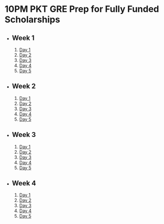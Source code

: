 # 10PM PKT GRE Prep for Fully Funded Scholarships

- ## Week 1

   1. [Day 1](https://www.facebook.com/iCodeguru/videos/1846096119254068)
   2. [Day 2](https://www.facebook.com/iCodeguru/videos/588586904143677)
   3. [Day 3](https://www.facebook.com/iCodeguru/videos/2523128037892957)
   4. [Day 4](https://www.facebook.com/iCodeguru/videos/921437620113273)
   5. [Day 5](https://www.facebook.com/iCodeguru/videos/617723177316408)

- ## Week 2

   1. [Day 1](https://www.facebook.com/iCodeguru/videos/1549451529059998)
   2. [Day 2](https://www.facebook.com/watch/?v=580233478244946)
   3. [Day 3](https://www.facebook.com/iCodeguru/videos/950215153748030)
   4. [Day 4](https://www.facebook.com/iCodeguru/videos/1688578362000314)
   5. [Day 5](https://www.facebook.com/iCodeguru/videos/489093020589451)

- ## Week 3

   1. [Day 1](https://www.facebook.com/iCodeguru/videos/1849757335769831)
   2. [Day 2](https://www.facebook.com/iCodeguru/videos/511933508130997)
   3. [Day 3](https://www.facebook.com/watch/?v=630843676142341)
   4. [Day 4]()
   5. [Day 5](https://www.facebook.com/iCodeguru/videos/915754277063218)

- ## Week 4

   1. [Day 1](https://www.facebook.com/watch/?v=1418783412428048)
   2. [Day 2](https://www.facebook.com/iCodeguru/videos/1155321225498070)
   3. [Day 3](https://www.facebook.com/iCodeguru/videos/583718421302930)
   4. [Day 4](https://www.facebook.com/watch/?v=1138236224409065)
   5. [Day 5](https://www.facebook.com/iCodeguru/videos/510146062105541)

<!-- - ## Week 5

   1. [Day 1](https://www.facebook.com/iCodeguru/videos/597509623101268)
   2. [Day 2](https://www.facebook.com/iCodeguru/videos/622883610682694)
   3. [Day 3]()
   4. [Day 4]()
   5. [Day 5]() -->

<!-- - ## Week 

   1. [Day 1]()
   2. [Day 2]()
   3. [Day 3]()
   4. [Day 4]()
   5. [Day 5]() -->